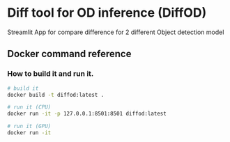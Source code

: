 # Diff tool for OD inference (DiffOD)

Streamlit App for compare difference for 2 different Object detection model  


## Docker command reference 
### How to build it and run it.

```bash 
# build it
docker build -t diffod:latest .

# run it (CPU)
docker run -it -p 127.0.0.1:8501:8501 diffod:latest

# run it (GPU)
docker run -it 
```
